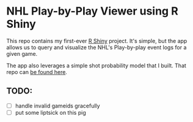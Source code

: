 # NHL Play-by-Play Viewer using R Shiny

This repo contains my first-ever [R Shiny](http://www.rstudio.com/shiny/) project.  It's simple, but the app allows us to query and visualize the NHL's Play-by-play event logs for a given game.  

The app also leverages a simple shot probability model that I built. That repo can [be found here](https://github.com/Btibert3/nhl-pbp).

## TODO:

- [ ] handle invalid gameids gracefully
- [ ] put some liptsick on this pig
